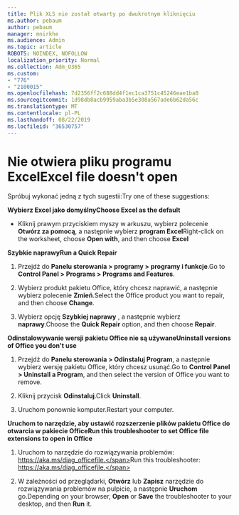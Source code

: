 ```yaml
---
title: Plik XLS nie został otwarty po dwukrotnym kliknięciu
ms.author: pebaum
author: pebaum
manager: mnirkhe
ms.audience: Admin
ms.topic: article
ROBOTS: NOINDEX, NOFOLLOW
localization_priority: Normal
ms.collection: Adm_O365
ms.custom:
- "776"
- "2100015"
ms.openlocfilehash: 7d2356ff2c688dd4f1ec1ca3751c45246eae1ba0
ms.sourcegitcommit: 1d98db8acb9959aba3b5e308a567ade6b62da56c
ms.translationtype: MT
ms.contentlocale: pl-PL
ms.lasthandoff: 08/22/2019
ms.locfileid: "36530757"
---
```

# <a name="excel-file-doesnt-open"></a><span data-ttu-id="5a1d5-102">Nie otwiera pliku programu Excel</span><span class="sxs-lookup"><span data-stu-id="5a1d5-102">Excel file doesn't open</span></span>

<span data-ttu-id="5a1d5-103">Spróbuj wykonać jedną z tych sugestii:</span><span class="sxs-lookup"><span data-stu-id="5a1d5-103">Try one of these suggestions:</span></span>

<span data-ttu-id="5a1d5-104">**Wybierz Excel jako domyślny**</span><span class="sxs-lookup"><span data-stu-id="5a1d5-104">**Choose Excel as the default**</span></span>

* <span data-ttu-id="5a1d5-105">Kliknij prawym przyciskiem myszy w arkuszu, wybierz polecenie **Otwórz za pomocą**, a następnie wybierz **program Excel**</span><span class="sxs-lookup"><span data-stu-id="5a1d5-105">Right-click on the worksheet, choose **Open with**, and then choose **Excel**</span></span>

<span data-ttu-id="5a1d5-106">**Szybkie naprawy**</span><span class="sxs-lookup"><span data-stu-id="5a1d5-106">**Run a Quick Repair**</span></span>

1. <span data-ttu-id="5a1d5-107">Przejdź do **Panelu sterowania > programy > programy i funkcje**.</span><span class="sxs-lookup"><span data-stu-id="5a1d5-107">Go to **Control Panel > Programs > Programs and Features**.</span></span>

2. <span data-ttu-id="5a1d5-108">Wybierz produkt pakietu Office, który chcesz naprawić, a następnie wybierz polecenie **Zmień**.</span><span class="sxs-lookup"><span data-stu-id="5a1d5-108">Select the Office product you want to repair, and then choose **Change**.</span></span>

3. <span data-ttu-id="5a1d5-109">Wybierz opcję **Szybkiej naprawy** , a następnie wybierz **naprawy**.</span><span class="sxs-lookup"><span data-stu-id="5a1d5-109">Choose the **Quick Repair** option, and then choose **Repair**.</span></span>

<span data-ttu-id="5a1d5-110">**Odinstalowywanie wersji pakietu Office nie są używane**</span><span class="sxs-lookup"><span data-stu-id="5a1d5-110">**Uninstall versions of Office you don't use**</span></span>

1. <span data-ttu-id="5a1d5-111">Przejdź do **Panelu sterowania > Odinstaluj Program**, a następnie wybierz wersję pakietu Office, który chcesz usunąć.</span><span class="sxs-lookup"><span data-stu-id="5a1d5-111">Go to **Control Panel > Uninstall a Program**, and then select the version of Office you want to remove.</span></span>

2. <span data-ttu-id="5a1d5-112">Kliknij przycisk **Odinstaluj**.</span><span class="sxs-lookup"><span data-stu-id="5a1d5-112">Click **Uninstall**.</span></span>

3. <span data-ttu-id="5a1d5-113">Uruchom ponownie komputer.</span><span class="sxs-lookup"><span data-stu-id="5a1d5-113">Restart your computer.</span></span>

<span data-ttu-id="5a1d5-114">**Uruchom to narzędzie, aby ustawić rozszerzenie plików pakietu Office do otwarcia w pakiecie Office**</span><span class="sxs-lookup"><span data-stu-id="5a1d5-114">**Run this troubleshooter to set Office file extensions to open in Office**</span></span>

1. <span data-ttu-id="5a1d5-115">Uruchom to narzędzie do rozwiązywania problemów: https://aka.ms/diag_officefile.</span><span class="sxs-lookup"><span data-stu-id="5a1d5-115">Run this troubleshooter: https://aka.ms/diag_officefile.</span></span>

2. <span data-ttu-id="5a1d5-116">W zależności od przeglądarki, **Otwórz** lub **Zapisz** narzędzie do rozwiązywania problemów na pulpicie, a następnie **Uruchom** go.</span><span class="sxs-lookup"><span data-stu-id="5a1d5-116">Depending on your browser, **Open** or **Save** the troubleshooter to your desktop, and then **Run** it.</span></span>
